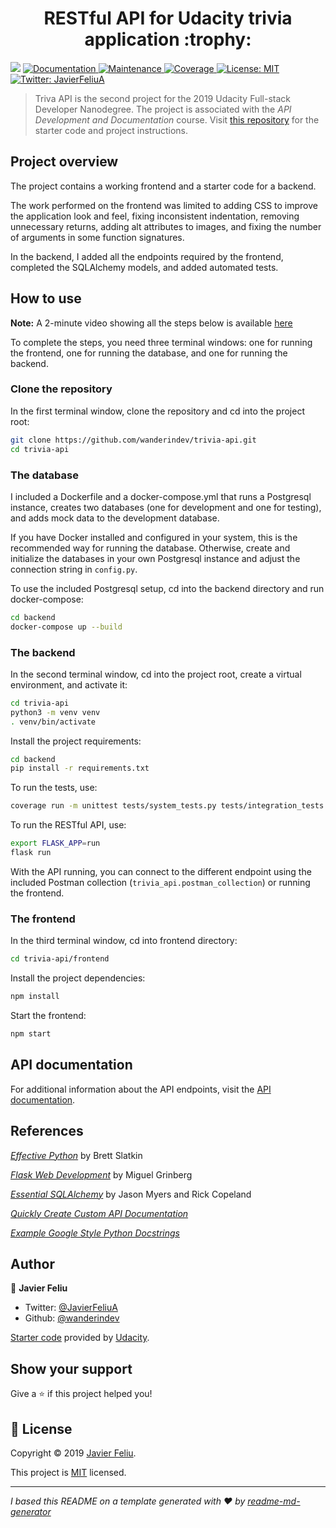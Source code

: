 <h1 align="center">RESTful API for Udacity trivia application :trophy:</h1>
<p>
  <img src="https://img.shields.io/badge/version-1.0-blue.svg?cacheSeconds=2592000" />
  <a href="https://github.com/wanderindev/trivia-api/blob/master/README.md">
    <img alt="Documentation" src="https://img.shields.io/badge/documentation-yes-brightgreen.svg" target="_blank" />
  </a>
  <a href="https://github.com/wanderindev/trivia-api/graphs/commit-activity">
    <img alt="Maintenance" src="https://img.shields.io/badge/Maintained%3F-yes-brightgreen.svg" target="_blank" />
  </a>
  <a href="https://htmlpreview.github.io/?https://github.com/wanderindev/trivia-api/blob/master/backend/htmlcov/index.html">
    <img alt="Coverage" src="https://img.shields.io/badge/coverage-99%25-yellowgreen.svg" target="_blank" />
  </a>  
  <a href="https://github.com/wanderindev/trivia-api/blob/master/LICENSE.md">
    <img alt="License: MIT" src="https://img.shields.io/badge/License-MIT-yellow.svg" target="_blank" />
  </a>
  <a href="https://twitter.com/JavierFeliuA">
    <img alt="Twitter: JavierFeliuA" src="https://img.shields.io/twitter/follow/JavierFeliuA.svg?style=social" target="_blank" />
  </a>
</p>

>Triva API is the second project for the 2019 Udacity Full-stack Developer Nanodegree.  The project is
>associated with the _API Development and Documentation_ course.  Visit 
>[this repository](https://github.com/udacity/FSND/tree/master/projects/02_trivia_api/starter) 
>for the starter code and project instructions.

## Project overview
The project contains a working frontend and a starter code for a backend.

The work performed on the frontend was limited to adding CSS to improve the application look and feel,
fixing inconsistent indentation, removing unnecessary returns, adding alt attributes to images, and fixing
the number of arguments in some function signatures.

In the backend, I added all the endpoints required by the frontend, completed the SQLAlchemy models,
and added automated tests.

## How to use
**Note:** A 2-minute video showing all the steps below is available [here]()

To complete the steps, you need three terminal windows:  one for running
the frontend, one for running the database, and one for running the backend.

### Clone the repository
In the first terminal window, clone the repository and cd into the project root:
```sh
git clone https://github.com/wanderindev/trivia-api.git
cd trivia-api
``` 

### The database
I included a Dockerfile and a docker-compose.yml that runs a Postgresql instance,
creates two databases (one for development and one for testing), and adds mock data
to the development database.  

If you have Docker installed and configured in your system, this is the 
recommended way for running the database.  Otherwise, create and initialize 
the databases in your own Postgresql instance and adjust
the connection string in ```config.py```.

To use the included Postgresql setup, cd into the backend directory 
and run docker-compose:
```sh
cd backend
docker-compose up --build
```

### The backend
In the second terminal window, cd into the project root, create a virtual
environment, and activate it:
```sh
cd trivia-api
python3 -m venv venv
. venv/bin/activate
```
Install the project requirements:
```sh
cd backend
pip install -r requirements.txt
```

To run the tests, use:
```sh
coverage run -m unittest tests/system_tests.py tests/integration_tests.py tests/unit_tests.py
```

To run the RESTful API, use:
```sh
export FLASK_APP=run
flask run
```
With the API running, you can connect to the different endpoint using the
included Postman collection (```trivia_api.postman_collection```) or running
the frontend.

### The frontend
In the third terminal window, cd into frontend directory:
```sh
cd trivia-api/frontend
``` 

Install the project dependencies:
```sh
npm install
```

Start the frontend:
```sh
npm start
```

## API documentation
For additional information about the API endpoints, visit the 
[API documentation](https://documenter.getpostman.com/view/2325066/SWDzeLuh).

## References
[_Effective Python_](https://www.amazon.com/-/es/Brett-Slatkin/dp/0134034287/ref=sr_1_3?__mk_es_US=%C3%85M%C3%85%C5%BD%C3%95%C3%91&keywords=effective+python&qid=1574387968&sr=8-3) by Brett Slatkin

[_Flask Web Development_](https://www.amazon.com/-/es/Miguel-Grinberg/dp/1491991739/ref=sr_1_3?__mk_es_US=%C3%85M%C3%85%C5%BD%C3%95%C3%91&crid=3JY2ISKWMZ13V&keywords=flask+web+development&qid=1574388048&sprefix=flask+web+de%2Caps%2C208&sr=8-3) by Miguel Grinberg

[_Essential SQLAlchemy_](https://www.amazon.com/-/es/Jason-Myers/dp/149191646X/ref=sr_1_1?__mk_es_US=%C3%85M%C3%85%C5%BD%C3%95%C3%91&crid=2S93O5UCTEF4F&keywords=essential+sqlalchemy&qid=1574388098&sprefix=essential+sqlal%2Caps%2C203&sr=8-1) by Jason Myers and Rick Copeland

[_Quickly Create Custom API Documentation_](https://www.getpostman.com/api-documentation-generator)

[_Example Google Style Python Docstrings_](https://sphinxcontrib-napoleon.readthedocs.io/en/latest/example_google.html)

 ## Author

👤 **Javier Feliu**

* Twitter: [@JavierFeliuA](https://twitter.com/JavierFeliuA)
* Github: [@wanderindev](https://github.com/wanderindev)

[Starter code](https://github.com/udacity/FSND/tree/master/projects/02_trivia_api/starter) 
provided by [Udacity](https://www.udacity.com/).

## Show your support

Give a ⭐️ if this project helped you!

## 📝 License

Copyright © 2019 [Javier Feliu](https://github.com/wanderindev).<br />

This project is [MIT](https://github.com/wanderindev/trivia-api/blob/master/LICENSE.md) licensed.

***
_I based this README on a template generated with ❤️ by [readme-md-generator](https://github.com/kefranabg/readme-md-generator)_